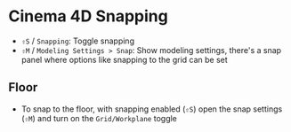 # Cinema 4D Snapping

- `⇧S` / `Snapping`: Toggle snapping
- `⇧M` / `Modeling Settings > Snap`: Show modeling settings, there's a snap panel where options like snapping to the grid can be set

## Floor

- To snap to the floor, with snapping enabled (`⇧S`) open the snap settings (`⇧M`) and turn on the `Grid/Workplane` toggle
